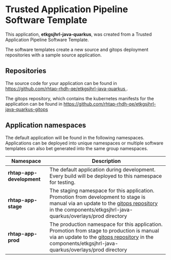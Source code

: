 # Trusted Application Pipeline Software Template

This application, **etkgsjhrl-java-quarkus**, was created from a Trusted Application Pipeline Software Template.

The software templates create a new source and gitops deployment repositories with a sample source application. 

## Repositories

The source code for your application can be found in [https://github.com/rhtap-rhdh-qe/etkgsjhrl-java-quarkus ](https://github.com/rhtap-rhdh-qe/etkgsjhrl-java-quarkus ).
 
The gitops repository, which contains the kubernetes manifests for the application can be found in 
[https://github.com/rhtap-rhdh-qe/etkgsjhrl-java-quarkus-gitops ](https://github.com/rhtap-rhdh-qe/etkgsjhrl-java-quarkus-gitops ) 

## Application namespaces 

The default application will be found in the following namespaces. Applications can be deployed into unique namespaces or multiple software templates can also bet generated into the same group namespaces.  

|  Namespace   |  Description   |  
| -------- | -------- |   
| **rhtap-app-development** | The default application during development. Every build will be deployed to this namespace for testing. | 
| **rhtap-app-stage** | The staging namespace for this application. Promotion from development to stage is manual via an update to the [gitops repository](https://github.com/rhtap-rhdh-qe/etkgsjhrl-java-quarkus-gitops ) in the components/etkgsjhrl-java-quarkus/overlays/prod directory |  
| **rhtap-app-prod** | The production namespace for this application. Promotion from stage to production is manual via an update to the [gitops repository](https://github.com/rhtap-rhdh-qe/etkgsjhrl-java-quarkus-gitops ) in the components/etkgsjhrl-java-quarkus/overlays/prod directory | 